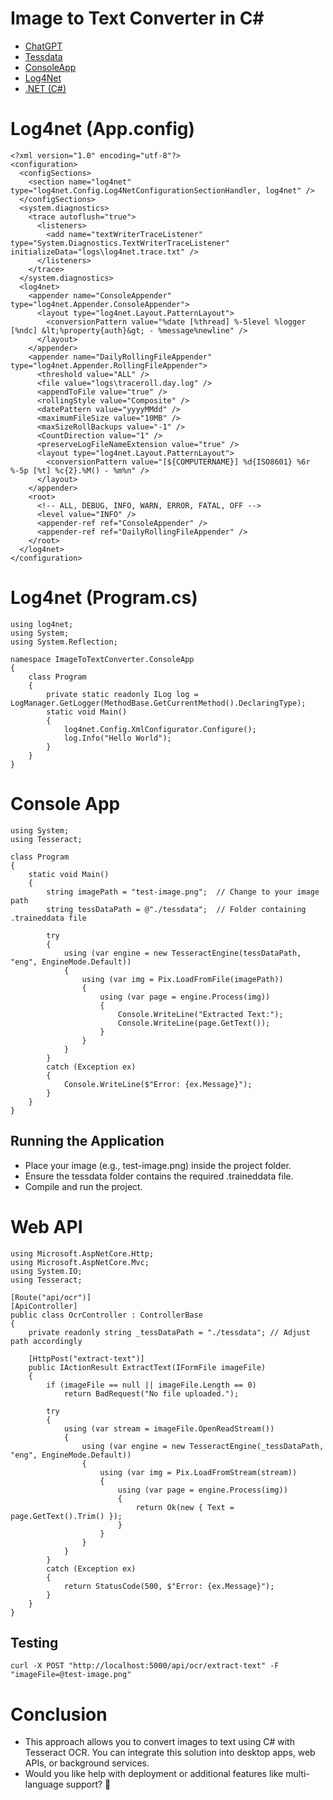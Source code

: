 # Image to Text Converter in C#
* [ChatGPT](https://chatgpt.com/)
* [Tessdata](https://github.com/tesseract-ocr/tessdata)
* [ConsoleApp](https://github.com/gtechsltn/ConsoleApp)
* [Log4Net](https://github.com/gtechsltn/ConsoleApp/blob/master/ConsoleApp1/Src/App.config)
* [.NET (C#)](https://github.com/gtechsltn/ConsoleApp/blob/master/ConsoleApp1/Src/Program.cs)

# Log4net (App.config)
```
﻿<?xml version="1.0" encoding="utf-8"?>
<configuration>
  <configSections>
    <section name="log4net" type="log4net.Config.Log4NetConfigurationSectionHandler, log4net" />
  </configSections>
  <system.diagnostics>
    <trace autoflush="true">
      <listeners>
        <add name="textWriterTraceListener" type="System.Diagnostics.TextWriterTraceListener" initializeData="logs\log4net.trace.txt" />
      </listeners>
    </trace>
  </system.diagnostics>
  <log4net>
    <appender name="ConsoleAppender" type="log4net.Appender.ConsoleAppender">
      <layout type="log4net.Layout.PatternLayout">
        <conversionPattern value="%date [%thread] %-5level %logger [%ndc] &lt;%property{auth}&gt; - %message%newline" />
      </layout>
    </appender>
    <appender name="DailyRollingFileAppender" type="log4net.Appender.RollingFileAppender">
      <threshold value="ALL" />
      <file value="logs\traceroll.day.log" />
      <appendToFile value="true" />
      <rollingStyle value="Composite" />
      <datePattern value="yyyyMMdd" />
      <maximumFileSize value="10MB" />
      <maxSizeRollBackups value="-1" />
      <CountDirection value="1" />
      <preserveLogFileNameExtension value="true" />
      <layout type="log4net.Layout.PatternLayout">
        <conversionPattern value="[${COMPUTERNAME}] %d{ISO8601} %6r %-5p [%t] %c{2}.%M() - %m%n" />
      </layout>
    </appender>
    <root>
      <!-- ALL, DEBUG, INFO, WARN, ERROR, FATAL, OFF -->
      <level value="INFO" />
      <appender-ref ref="ConsoleAppender" />
      <appender-ref ref="DailyRollingFileAppender" />
    </root>
  </log4net>
</configuration>
```

# Log4net (Program.cs)
```
using log4net;
using System;
using System.Reflection;

namespace ImageToTextConverter.ConsoleApp
{
    class Program
    {
        private static readonly ILog log = LogManager.GetLogger(MethodBase.GetCurrentMethod().DeclaringType);
        static void Main()
        {
            log4net.Config.XmlConfigurator.Configure();
            log.Info("Hello World");
        }
    }
}
```

# Console App
```
using System;
using Tesseract;

class Program
{
    static void Main()
    {
        string imagePath = "test-image.png";  // Change to your image path
        string tessDataPath = @"./tessdata";  // Folder containing .traineddata file

        try
        {
            using (var engine = new TesseractEngine(tessDataPath, "eng", EngineMode.Default))
            {
                using (var img = Pix.LoadFromFile(imagePath))
                {
                    using (var page = engine.Process(img))
                    {
                        Console.WriteLine("Extracted Text:");
                        Console.WriteLine(page.GetText());
                    }
                }
            }
        }
        catch (Exception ex)
        {
            Console.WriteLine($"Error: {ex.Message}");
        }
    }
}
```

## Running the Application
* Place your image (e.g., test-image.png) inside the project folder.
* Ensure the tessdata folder contains the required .traineddata file.
* Compile and run the project.

# Web API
```
using Microsoft.AspNetCore.Http;
using Microsoft.AspNetCore.Mvc;
using System.IO;
using Tesseract;

[Route("api/ocr")]
[ApiController]
public class OcrController : ControllerBase
{
    private readonly string _tessDataPath = "./tessdata"; // Adjust path accordingly

    [HttpPost("extract-text")]
    public IActionResult ExtractText(IFormFile imageFile)
    {
        if (imageFile == null || imageFile.Length == 0)
            return BadRequest("No file uploaded.");

        try
        {
            using (var stream = imageFile.OpenReadStream())
            {
                using (var engine = new TesseractEngine(_tessDataPath, "eng", EngineMode.Default))
                {
                    using (var img = Pix.LoadFromStream(stream))
                    {
                        using (var page = engine.Process(img))
                        {
                            return Ok(new { Text = page.GetText().Trim() });
                        }
                    }
                }
            }
        }
        catch (Exception ex)
        {
            return StatusCode(500, $"Error: {ex.Message}");
        }
    }
}
```
## Testing
```
curl -X POST "http://localhost:5000/api/ocr/extract-text" -F "imageFile=@test-image.png"
```

# Conclusion
* This approach allows you to convert images to text using C# with Tesseract OCR. You can integrate this solution into desktop apps, web APIs, or background services.
* Would you like help with deployment or additional features like multi-language support? 🚀
